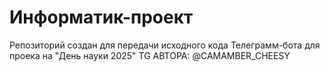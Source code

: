 # Информатик-проект
Репозиторий создан для передачи исходного кода Телеграмм-бота для проека на "День науки 2025"
TG АВТОРА:
@CAMAMBER_CHEESY
